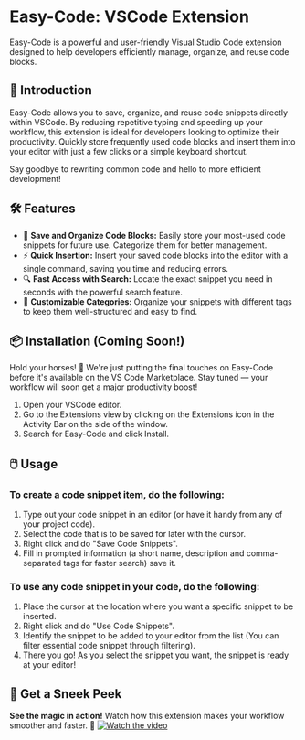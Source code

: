 # Easy-Code: VSCode Extension

Easy-Code is a powerful and user-friendly Visual Studio Code extension designed to help developers efficiently manage, organize, and reuse code blocks.

## 🚀 Introduction

Easy-Code allows you to save, organize, and reuse code snippets directly within VSCode. By reducing repetitive typing and speeding up your workflow, this extension is ideal for developers looking to optimize their productivity. Quickly store frequently used code blocks and insert them into your editor with just a few clicks or a simple keyboard shortcut.

Say goodbye to rewriting common code and hello to more efficient development!

## 🛠️ Features

- 💾 **Save and Organize Code Blocks:** Easily store your most-used code snippets for future use. Categorize them for better management.
- ⚡ **Quick Insertion:** Insert your saved code blocks into the editor with a single command, saving you time and reducing errors.
- 🔍 **Fast Access with Search:** Locate the exact snippet you need in seconds with the powerful search feature.
- 📂 **Customizable Categories:** Organize your snippets with different tags to keep them well-structured and easy to find.

## 📦 Installation (Coming Soon!)

Hold your horses! 🐎 We're just putting the final touches on Easy-Code before it's available on the VS Code Marketplace. Stay tuned — your workflow will soon get a major productivity boost!

1. Open your VSCode editor.
2. Go to the Extensions view by clicking on the Extensions icon in the Activity Bar on the side of the window.
3. Search for Easy-Code and click Install.

## 🖱️ Usage

### To create a code snippet item, do the following:

1. Type out your code snippet in an editor (or have it handy from any of your project code).
2. Select the code that is to be saved for later with the cursor.
3. Right click and do "Save Code Snippets".
4. Fill in prompted information (a short name, description and comma-separated tags for faster search) save it.

### To use any code snippet in your code, do the following:

1. Place the cursor at the location where you want a specific snippet to be inserted.
2. Right click and do "Use Code Snippets".
3. Identify the snippet to be added to your editor from the list (You can filter essential code snippet through filtering).
4. There you go! As you select the snippet you want, the snippet is ready at your editor!

## 🎥 Get a Sneek Peek

**See the magic in action!** Watch how this extension makes your workflow smoother and faster. 🎯
[![Watch the video](https://img.youtube.com/vi/9mp9yTiicsg/maxresdefault.jpg)](https://youtu.be/9mp9yTiicsg)

